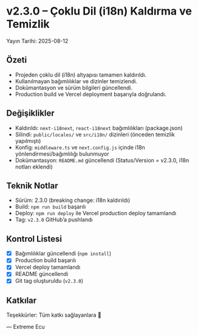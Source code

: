 # v2.3.0 – Çoklu Dil (i18n) Kaldırma ve Temizlik

Yayın Tarihi: 2025-08-12

## Özeti
- Projeden çoklu dil (i18n) altyapısı tamamen kaldırıldı.
- Kullanılmayan bağımlılıklar ve dizinler temizlendi.
- Dokümantasyon ve sürüm bilgileri güncellendi.
- Production build ve Vercel deployment başarıyla doğrulandı.

## Değişiklikler
- Kaldırıldı: `next-i18next`, `react-i18next` bağımlılıkları (package.json)
- Silindi: `public/locales/` ve `src/i18n/` dizinleri (önceden temizlik yapılmıştı)
- Konfig: `middleware.ts` ve `next.config.js` içinde i18n yönlendirmesi/bağımlılığı bulunmuyor
- Dokümantasyon: `README.md` güncellendi (Status/Version = v2.3.0, i18n notları eklendi)

## Teknik Notlar
- Sürüm: 2.3.0 (breaking change: i18n kaldırıldı)
- Build: `npm run build` başarılı
- Deploy: `npm run deploy` ile Vercel production deploy tamamlandı
- Tag: `v2.3.0` GitHub’a pushlandı

## Kontrol Listesi
- [x] Bağımlılıklar güncellendi (`npm install`)
- [x] Production build başarılı
- [x] Vercel deploy tamamlandı
- [x] README güncellendi
- [x] Git tag oluşturuldu (`v2.3.0`)

## Katkılar
Teşekkürler: Tüm katkı sağlayanlara 🙏

— Extreme Ecu
